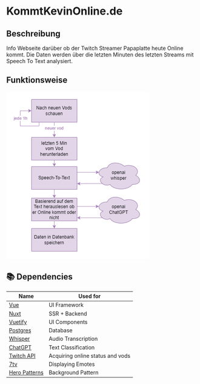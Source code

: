 # KommtKevinOnline.de
## Beschreibung
Info Webseite darüber ob der Twitch Streamer Papaplatte heute Online kommt. Die Daten werden über die letzten Minuten des letzten Streams mit Speech To Text analysiert.

## Funktionsweise
![Application Flow](public/flow.png)

## 📚 Dependencies
| Name                                          | Used for                          |
|-----------------------------------------------|-----------------------------------|
| [Vue](https://vuejs.org)                      | UI Framework                      |
| [Nuxt](https://nuxt.com/)                     | SSR + Backend                     |
| [Vuetify](https://vuetifyjs.com/)             | UI Components                     |
| [Postgres](https://www.postgresql.org/)       | Database                          |
| [Whisper](https://openai.com/research/whisper)| Audio Transcription               |
| [ChatGPT](https://openai.com/blog/chatgpt)    | Text Classification               |
| [Twitch API](https://dev.twitch.tv/docs/api/) | Acquiring online status and vods  |
| [7tv](https://7tv.app/)                       | Displaying Emotes                 |
| [Hero Patterns](https://heropatterns.com/)    | Background Pattern                |
